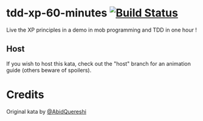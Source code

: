# tdd-xp-60-minutes [![Build Status](https://travis-ci.org/HadrienMP/tdd-xp-60-minutes.svg?branch=voltalis)](https://travis-ci.org/HadrienMP/tdd-xp-60-minutes)
Live the XP principles in a demo in mob programming and TDD in one hour ! 

## Host
If you wish to host this kata, check out the "host" branch for an animation guide (others beware of spoilers).

# Credits
Original kata by [@AbidQuereshi](https://twitter.com/abidquereshi)
